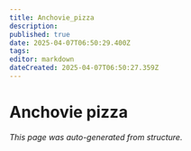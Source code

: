 ```yaml
---
title: Anchovie_pizza
description: 
published: true
date: 2025-04-07T06:50:29.400Z
tags: 
editor: markdown
dateCreated: 2025-04-07T06:50:27.359Z
---
```


# Anchovie pizza

*This page was auto-generated from structure.*